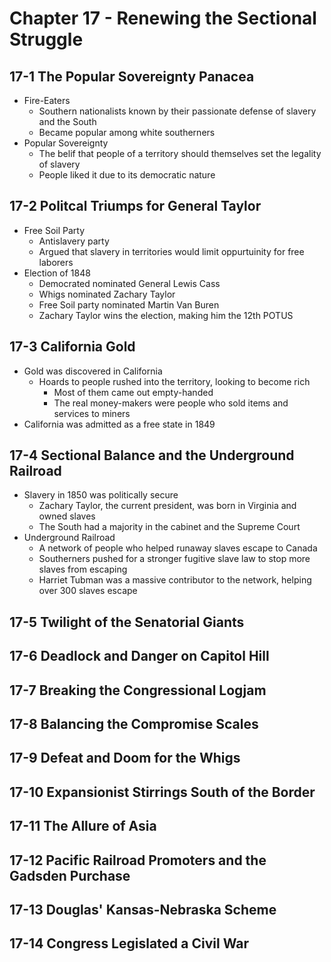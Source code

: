 # Chapter 17 - Renewing the Sectional Struggle

## 17-1 The Popular Sovereignty Panacea
- Fire-Eaters
    - Southern nationalists known by their passionate defense of slavery and the South
    - Became popular among white southerners
- Popular Sovereignty
    - The belif that people of a territory should themselves set the legality of slavery
    - People liked it due to its democratic nature
## 17-2 Politcal Triumps for General Taylor
- Free Soil Party
    - Antislavery party
    - Argued that slavery in territories would limit oppurtuinity for free laborers
- Election of 1848
    - Democrated nominated General Lewis Cass
    - Whigs nominated Zachary Taylor
    - Free Soil party nominated Martin Van Buren
    - Zachary Taylor wins the election, making him the 12th POTUS
## 17-3 California Gold
- Gold was discovered in California
    - Hoards to people rushed into the territory, looking to become rich
        - Most of them came out empty-handed
        - The real money-makers were people who sold items and services to miners
- California was admitted as a free state in 1849
## 17-4 Sectional Balance and the Underground Railroad
- Slavery in 1850 was politically secure
    - Zachary Taylor, the current president, was born in Virginia and owned slaves
    - The South had a majority in the cabinet and the Supreme Court
- Underground Railroad
    - A network of people who helped runaway slaves escape to Canada
    - Southerners pushed for a stronger fugitive slave law to stop more slaves from escaping
    - Harriet Tubman was a massive contributor to the network, helping over 300 slaves escape
## 17-5 Twilight of the Senatorial Giants
## 17-6 Deadlock and Danger on Capitol Hill
## 17-7 Breaking the Congressional Logjam
## 17-8 Balancing the Compromise Scales
## 17-9 Defeat and Doom for the Whigs
## 17-10 Expansionist Stirrings South of the Border
## 17-11 The Allure of Asia
## 17-12 Pacific Railroad Promoters and the Gadsden Purchase
## 17-13 Douglas' Kansas-Nebraska Scheme
## 17-14 Congress Legislated a Civil War
